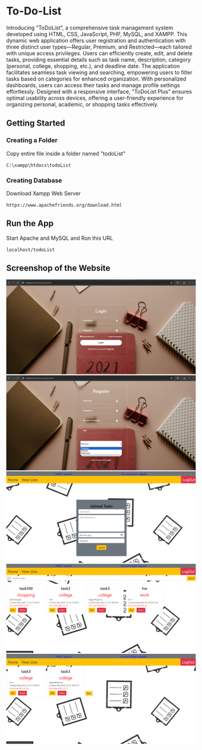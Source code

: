 # To-Do-List
Introducing "ToDoList", a comprehensive task management system developed using HTML, CSS, JavaScript, PHP, MySQL, and XAMPP. This dynamic web application offers user registration and authentication with three distinct user types—Regular, Premium, and Restricted—each tailored with unique access privileges. Users can efficiently create, edit, and delete tasks, providing essential details such as task name, description, category (personal, college, shopping, etc.), and deadline date. The application facilitates seamless task viewing and searching, empowering users to filter tasks based on categories for enhanced organization. With personalized dashboards, users can access their tasks and manage profile settings effortlessly. Designed with a responsive interface, "ToDoList Plus" ensures optimal usability across devices, offering a user-friendly experience for organizing personal, academic, or shopping tasks effectively.
## Getting Started
### Creating a Folder
Copy entire file inside a folder named "todoList"
``` 
C:\xampp\htdocs\todoList
```
### Creating Database
Download Xampp Web Server
```
https://www.apachefriends.org/download.html
```
## Run the App
Start Apache and MySQL and
Run this URL
```
localhost/todoList
```
## Screenshop of the Website
![Screenshot](s1.png)
![Screenshot](s2.png)
![Screenshot](s3.png)
![Screenshot](s4.png)
![Screenshot](s5.png)


